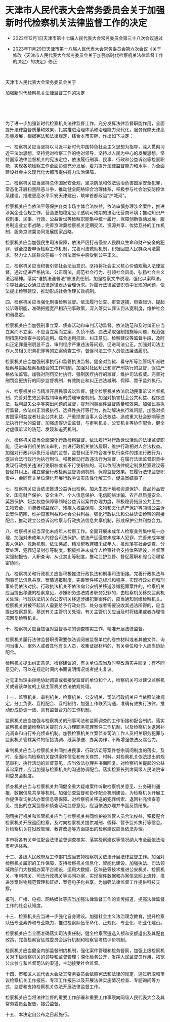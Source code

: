 # 天津市人民代表大会常务委员会关于加强新时代检察机关法律监督工作的决定

- 2022年12月1日天津市第十七届人民代表大会常务委员会第三十八次会议通过

- 2023年11月29日天津市第十八届人民代表大会常务委员会第六次会议《关于修改〈天津市人民代表大会常务委员会关于加强新时代检察机关法律监督工作的决定〉的决定》修正

<!-- INFO END -->

​

天津市人民代表大会常务委员会关于

加强新时代检察机关法律监督工作的决定

​

​

为了进一步加强新时代检察机关法律监督工作，充分发挥法律监督职能作用，全面提升法律监督质量和效果，扎实推进治理体系和治理能力现代化，服务保障天津高质量发展，根据宪法和法律规定，结合本市实际，作出如下决定：

一、检察机关应当坚持以习近平新时代中国特色社会主义思想为指导，深入贯彻习近平法治思想，坚持党对检察工作的绝对领导，坚持以人民为中心的发展思想，坚持国家法律监督机关的宪法定位，依法履行刑事、民事、行政和公益诉讼等检察职能，实现各项检察工作全面协调充分发展，着力提升法律监督能力和水平，为全面建设社会主义现代化大都市提供有力法治保障。

二、检察机关应当坚持总体国家安全观，坚决防范和依法惩治危害国家安全犯罪，常态化开展扫黑除恶斗争，推动健全网络综合治理体系，积极参与社会治安防控体系建设，推进更高水平平安天津建设，筑牢首都政治“护城河”。

检察机关应当依法平等保护各类市场主体合法权益，依法审慎办理涉企案件，推进涉案企业合规工作，营造更加稳定公平透明可预期的法治化营商环境；推动知识产权刑事、民事、行政、公益诉讼等检察职能集中统一履行，保障创新驱动发展，服务制造业立市战略；完善京津冀检察机关定期交流、资源共享、优势互补的工作机制，服务京津冀协同发展国家战略。

检察机关应当加强民生司法保障，依法严厉打击侵害人民群众生命和财产安全的犯罪，健全控告申诉检察工作机制，完善司法救助机制，积极回应人民群众司法需求，努力让人民群众在每一个司法案件中感受到公平正义。

三、检察机关应当积极引领社会法治意识。坚持将社会主义核心价值观融入法律监督，通过促进严格执法、公正司法，规范社会行为、引领社会风尚、弘扬社会主义法治精神。落实“谁执法谁普法”普法责任制，加强检察文书说理，强化以案释法，引导社会公众通过法律途径表达合理诉求。对履行法律监督职责中发现的问题，依法提出检察建议，推动形成社会治理长效机制。

四、检察机关应当强化刑事检察监督。依法履行侦查、审查逮捕、审查起诉、提起公诉等职能，准确把握宽严相济刑事政策，深入落实认罪认罚从宽制度，维护社会和谐稳定。

检察机关应当加强刑事立案、侦查活动和审判活动监督。依法防范和及时纠正应当立案而不立案、不应当立案而立案、久侦不结、违法采取强制措施等问题，规范强制措施和侦查手段的适用。综合运用抗诉、纠正意见、检察建议等监督手段，及时纠正定罪量刑明显不当、审判程序严重违法等问题，促进司法公正。加强对司法工作人员相关职务犯罪等的立案侦查工作，督促司法工作人员依法廉洁履职。

检察机关应当加强刑事执行和监管执法监督。健全对监狱、看守所等监管场所派驻检察与巡回检察相结合的工作机制，加强对社区矫正和财产刑执行的监督，促进严格依法监管。加强对刑罚交付执行、强制医疗执行的监督，维护司法权威。完善对刑罚变更执行的同步监督机制，有效防止和纠正违法减刑、假释、暂予监外执行。

五、检察机关应当精准开展民事诉讼监督。健全检察机关依法启动民事诉讼监督机制，完善对生效民事裁判申诉的受理审查机制。加强对损害社会公共利益、程序违法、裁判显失公平等突出问题的监督，提升同类案件监督质量和效果。加强民事执行监督，依法纠正消极执行、选择性执行等行为，推动解决执行难问题，加强对损害国家利益或者社会公共利益、严重损害当事人合法权益、造成重大社会影响等违法执行行为的监督。加强虚假诉讼监督，与审判机关、公安机关等协作配合，健全对虚假诉讼的防范、发现和追究机制。

六、检察机关应当全面深化行政检察监督。依法履行对行政诉讼活动的法律监督职能，促进审判机关依法审判，推进行政机关依法履职，维护行政相对人合法权益。加强对行政非诉执行活动的监督，监督纠正不符合准予执行条件的违法行政行为，促进合法行政行为执行到位。积极推动行政违法行为监督，在履行法律监督职责中发现行政机关违法行使职权或者不行使职权的，可以依照法律规定制发检察建议等督促其纠正。建立健全行政检察监督协调机制，保障监督效果。在履行法律监督职责中，会同有关单位深化开展行政争议实质性化解工作，促进案结事了。

七、检察机关应当依法推进公益诉讼检察。加大生态环境和资源保护、食品药品安全、国有财产保护、安全生产、个人信息保护、电信网络诈骗、农产品质量安全、英烈保护、妇女权益保障等领域公益诉讼案件办理力度，积极稳妥拓展公共卫生、生物安全、消费者权益保护、残疾人权益保障、文物和文化遗产保护等领域公益诉讼案件范围，维护国家利益和社会公共利益。强化行政执法和公益诉讼检察的衔接配合，推动建立公益诉讼检察与行政执法信息共享机制，形成保护公共利益合力。

八、检察机关应当深化未成年人检察工作。全面开展未成年人检察业务集中统一办理，加强对未成年人的综合司法保护。依法严惩侵害未成年人犯罪，完善未成年被害人保护、救助机制。依法惩戒、精准帮教罪错未成年人，推动落实社会调查、分案处理、犯罪记录封存等制度。积极推进未成年人检察社会支持体系建设，监督落实强制报告、入职查询、从业禁止等制度，推动监护监督、督促履职和综合治理紧密协同。

九、检察机关和行政机关应当积极推进行政执法和刑事司法衔接。完善行政执法与刑事司法信息共享、案情通报制度，完善案件移送标准和程序，实现行政处罚和刑事处罚依法对接。行政执法机关不依法向公安机关移送涉嫌犯罪案件的，检察机关应当提出移送的检察意见，涉嫌职务违法或者职务犯罪的，由检察机关移交监察机关处理。行政执法机关向公安机关移送涉嫌犯罪案件的，应当通知同级检察机关。检察机关对被不起诉人需要给予行政处罚、处分或者需要没收其违法所得的，应当提出检察意见，移送有关主管机关处理，有关主管机关应当及时将结果或者办理情况回复检察机关。

十、检察机关应当加强对监督事项的调查核实工作，精准开展法律监督。

检察机关履行法律监督职责需要依法调阅被监督单位的卷宗材料或者其他文件，询问当事人、案外人或者其他有关人员，收集证据材料的，有关单位和个人应当协助配合。

检察机关提出纠正意见、检察建议的，有关单位应当及时整改落实并回复；有不同意见的，可以在规定时间内书面说明情况或者提出复议。

对无正当理由拒绝协助调查或者接受监督的单位和个人，检察机关可以建议监察机关或者该单位的上级主管机关依法依规处理。

十一、监察机关、审判机关、检察机关、公安机关、司法行政机关应当依照法律规定，分工负责、互相配合、互相制约，加强工作联系沟通，准确有效执行法律，推动形成协调一致、具有监督合力的工作机制。

监察机关应当加强与检察机关的刑事司法和监察调查的工作衔接和配合制约。落实监察机关商请检察机关提前介入办理职务犯罪案件工作机制，以及检察机关退回补充调查和自行补充侦查机制。加强检察机关立案侦查司法工作人员相关职务犯罪与监察机关管辖案件的衔接协调、线索移送、办案协作，不断增强依法反腐合力。

审判机关应当与检察机关共同推进民事、行政诉讼等案件卷宗调阅制度的落实，及时、全面地向检察机关提供案件信息和有关卷宗、材料。对检察机关依法提出的规范审判、执行活动的监督意见，应当依法办理并书面回复。对检察机关提起的公益诉讼案件，应当加强与检察机关的沟通协调配合。落实检察长列席同级人民法院审判委员会制度。

侦查机关应当与检察机关共同健全重大疑难案件听取检察机关意见、业务研判通报、数据信息共享等机制。加强侦查监督和协作配合机制建设，为检察机关开展工作提供查询执法办案信息等保障。对检察机关移送的犯罪线索、退回补充侦查意见、提出的立案监督和侦查活动监督意见，应当依法办理并书面反馈结果。

刑罚执行机关和监管机关应当与检察机关共同维护被监管人员合法权益，积极配合检察机关开展巡回检察，及时向检察机关提供减刑、假释、暂予监外执行等信息。对检察机关在狱政管理、教育改造等方面提出的检察建议应当依法办理。

本市将各有关单位配合法律监督调查核实、落实检察建议等情况纳入市全面依法治市考评体系。

十二、各级人民政府及工作部门应当支持检察机关依法开展法律监督工作。加强对检察机关履职的工作保障，支持检察机关信息化、智能化建设。加强执法、司法领域跨部门大数据办案平台建设，运用大数据、区块链等技术推进公安机关、检察机关、审判机关、司法行政机关等协同办案，实现案件数据和办案信息网上流转，推进涉案财物规范管理和证据、案卷电子化共享，为加强法律监督工作提供科技支撑。

报刊、广播、电视、网络媒体等应当加强法律监督工作的宣传报道，提高法律监督工作的社会认知度。

十三、检察机关应当进一步强化自身建设。加强社会主义法治理念教育，提升检察队伍专业素养和专业能力，推进检察队伍革命化、正规化、专业化、职业化建设。

检察机关应当全面准确落实司法责任制，健全检察官遴选入额和员额退出及其配套政策，完善检察官惩戒委员会运行机制和检察官考核评价机制。

检察机关应当健全内部监督制约机制，强化案件管理和检务督察，加强上级检察机关对下级检察机关的领导和监督管理；深化检务公开，发挥人民监督员作用，拓宽公众参与和监督司法的渠道，主动接受社会监督。

十四、市和区人民代表大会及其常务委员会依照宪法和法律的规定，通过听取和审议检察机关工作报告、专项工作报告以及开展法律实施情况检查、专题询问等方式，监督和支持检察机关依法开展法律监督工作。

检察机关应当将法律监督的重要工作部署和重要工作事项向同级人民代表大会及其常务委员会报告，接受监督。

十五、本决定自公布之日起施行。
